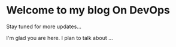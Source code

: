 # Welcome to my blog On DevOps

Stay tuned for more updates...

I'm glad you are here. I plan to talk about ...
